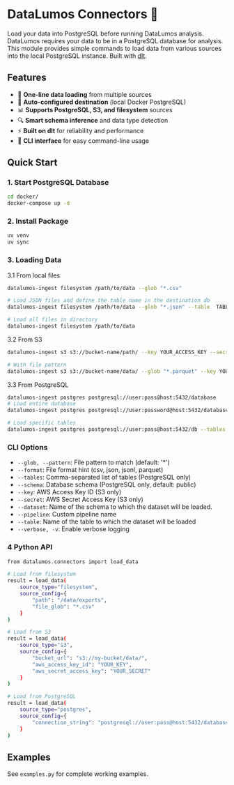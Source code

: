 # DataLumos Connectors 🔌

Load your data into PostgreSQL before running DataLumos analysis.
DataLumos requires your data to be in a PostgreSQL database for analysis. This module provides simple commands to load data from various sources into the local PostgreSQL instance.
Built with [dlt](https://dlthub.com).

## Features

- 🚀 **One-line data loading** from multiple sources
- 🎯 **Auto-configured destination** (local Docker PostgreSQL)
- 📊 **Supports PostgreSQL, S3, and filesystem** sources
- 🔍 **Smart schema inference** and data type detection
- ⚡ **Built on dlt** for reliability and performance
- 📱 **CLI interface** for easy command-line usage

## Quick Start

### 1. Start PostgreSQL Database
```bash
cd docker/
docker-compose up -d
```

### 2. Install Package
```bash
uv venv
uv sync
```

### 3. Loading Data

3.1 From local files
```bash
datalumos-ingest filesystem /path/to/data --glob "*.csv"

# Load JSON files and define the table name in the destination db
datalumos-ingest filesystem /path/to/data --glob "*.json" --table  TABLE_NAME

# Load all files in directory
datalumos-ingest filesystem /path/to/data
```

3.2 From S3
```bash
datalumos-ingest s3 s3://bucket-name/path/ --key YOUR_ACCESS_KEY --secret YOUR_SECRET_KEY

# With file pattern
datalumos-ingest s3 s3://bucket-name/data/ --glob "*.parquet" --key YOUR_KEY --secret YOUR_SECRET
```

3.3 From PostgreSQL
```bash
datalumos-ingest postgres postgresql://user:pass@host:5432/database
# Load entire database
datalumos-ingest postgres postgresql://user:password@host:5432/database

# Load specific tables
datalumos-ingest postgres postgresql://user:pass@host:5432/db --tables customers,orders,products
```

### CLI Options
- `--glob, --pattern`: File pattern to match (default: '*')
- `--format`: File format hint (csv, json, jsonl, parquet)
- `--tables`: Comma-separated list of tables (PostgreSQL only)
- `--schema`: Database schema (PostgreSQL only, default: public)
- `--key`: AWS Access Key ID (S3 only)
- `--secret`: AWS Secret Access Key (S3 only)
- `--dataset`: Name of the schema to which the dataset will be loaded.
- `--pipeline`: Custom pipeline name
- `--table`: Name of the table to which the dataset will be loaded
- `--verbose, -v`: Enable verbose logging

### 4 Python API

```bash
from datalumos.connectors import load_data

# Load from filesystem
result = load_data(
    source_type="filesystem",
    source_config={
        "path": "/data/exports",
        "file_glob": "*.csv"
    }
)

# Load from S3
result = load_data(
    source_type="s3",
    source_config={
        "bucket_url": "s3://my-bucket/data/",
        "aws_access_key_id": "YOUR_KEY",
        "aws_secret_access_key": "YOUR_SECRET"
    }
)

# Load from PostgreSQL
result = load_data(
    source_type="postgres",
    source_config={
        "connection_string": "postgresql://user:pass@host:5432/database"
    }
)
```

## Examples

See `examples.py` for complete working examples.
